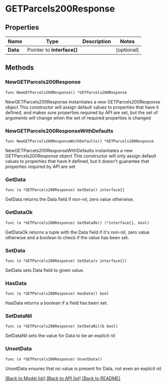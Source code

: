 # GETParcels200Response

## Properties

Name | Type | Description | Notes
------------ | ------------- | ------------- | -------------
**Data** | Pointer to **interface{}** |  | [optional] 

## Methods

### NewGETParcels200Response

`func NewGETParcels200Response() *GETParcels200Response`

NewGETParcels200Response instantiates a new GETParcels200Response object
This constructor will assign default values to properties that have it defined,
and makes sure properties required by API are set, but the set of arguments
will change when the set of required properties is changed

### NewGETParcels200ResponseWithDefaults

`func NewGETParcels200ResponseWithDefaults() *GETParcels200Response`

NewGETParcels200ResponseWithDefaults instantiates a new GETParcels200Response object
This constructor will only assign default values to properties that have it defined,
but it doesn't guarantee that properties required by API are set

### GetData

`func (o *GETParcels200Response) GetData() interface{}`

GetData returns the Data field if non-nil, zero value otherwise.

### GetDataOk

`func (o *GETParcels200Response) GetDataOk() (*interface{}, bool)`

GetDataOk returns a tuple with the Data field if it's non-nil, zero value otherwise
and a boolean to check if the value has been set.

### SetData

`func (o *GETParcels200Response) SetData(v interface{})`

SetData sets Data field to given value.

### HasData

`func (o *GETParcels200Response) HasData() bool`

HasData returns a boolean if a field has been set.

### SetDataNil

`func (o *GETParcels200Response) SetDataNil(b bool)`

 SetDataNil sets the value for Data to be an explicit nil

### UnsetData
`func (o *GETParcels200Response) UnsetData()`

UnsetData ensures that no value is present for Data, not even an explicit nil

[[Back to Model list]](../README.md#documentation-for-models) [[Back to API list]](../README.md#documentation-for-api-endpoints) [[Back to README]](../README.md)


